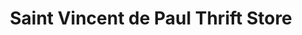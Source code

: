 ---
title: "Saint Vincent de Paul Thrift Store"
url: /state-college/saint-vincent-de-paul-thrift-store/
shop: charity
---